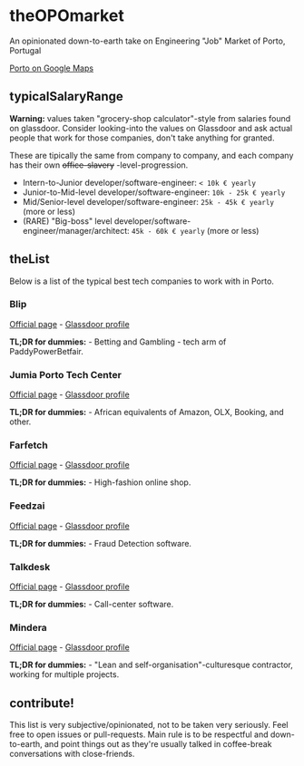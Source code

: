 # theOPOmarket

An opinionated down-to-earth take on Engineering "Job" Market of Porto, Portugal

[Porto on Google Maps](https://goo.gl/maps/x2yYutsxgn82)


## typicalSalaryRange

**Warning:** values taken "grocery-shop calculator"-style from salaries found on glassdoor. Consider looking-into the values on Glassdoor and ask actual people that work for those companies, don't take anything for granted.

These are tipically the same from company to company, and each company has their own ~~office-slavery~~ -level-progression.

- Intern-to-Junior developer/software-engineer: `< 10k € yearly`
- Junior-to-Mid-level developer/software-engineer: `10k - 25k € yearly`
- Mid/Senior-level developer/software-engineer: `25k - 45k € yearly` (more or less)
- (RARE) "Big-boss" level developer/software-engineer/manager/architect: `45k - 60k € yearly` (more or less)

## theList

Below is a list of the typical best tech companies to work with in Porto.

### Blip

[Official page](https://blip.pt/) - [Glassdoor profile](https://www.glassdoor.com/Overview/Working-at-Blip-EI_IE574750.11,15.htm)

**TL;DR for dummies:** - Betting and Gambling - tech arm of PaddyPowerBetfair.

### Jumia Porto Tech Center

[Official page](https://www.facebook.com/JumiaPortoTechCenter/) - [Glassdoor profile](https://www.glassdoor.com/Overview/Working-at-Jumia-EI_IE703397.11,16.htm)

**TL;DR for dummies:** - African equivalents of Amazon, OLX, Booking, and other.

### Farfetch

[Official page](https://www.farfetch.com/) - [Glassdoor profile](https://www.glassdoor.com/Overview/Working-at-Farfetch-EI_IE799159.11,19.htm)

**TL;DR for dummies:** - High-fashion online shop.

### Feedzai

[Official page](https://feedzai.com/) - [Glassdoor profile](https://www.glassdoor.com/Overview/Working-at-Feedzai-EI_IE744720.11,18.htm)

**TL;DR for dummies:** - Fraud Detection software.

### Talkdesk

[Official page](https://www.talkdesk.com/) - [Glassdoor profile](https://www.glassdoor.com/Overview/Working-at-Talkdesk-EI_IE999845.11,19.htm)

**TL;DR for dummies:** - Call-center software.

### Mindera

[Official page](https://mindera.com/) - [Glassdoor profile](https://www.glassdoor.com/Overview/Working-at-Mindera-EI_IE1139926.11,18.htm)

**TL;DR for dummies:** - "Lean and self-organisation"-culturesque contractor, working for multiple projects.

## contribute!

This list is very subjective/opinionated, not to be taken very seriously. Feel free to open issues or pull-requests. Main rule is to be respectful and down-to-earth, and point things out as they're usually talked in coffee-break conversations with close-friends.

